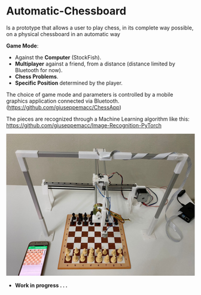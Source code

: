 # Automatic-Chessboard

Is a prototype that allows a user to play chess, in its complete way possible, on a physical chessboard in an automatic way

**Game Mode**:
* Against the **Computer** (StockFish).
* **Multiplayer** against a friend, from a distance (distance limited by Bluetooth for now).
* **Chess Problems**.
* **Specific Position** determined by the player.

The choice of game mode and parameters is controlled by a mobile graphics application connected via Bluetooth.(https://github.com/giuseppemacc/ChessApp)

The pieces are recognized through a Machine Learning algorithm like this: https://github.com/giuseppemacc/Image-Recognition-PyTorch


![plot](./readme_images/example1.jpeg)


* **Work in progress . . .**
